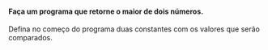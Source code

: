 #### Faça um programa que retorne o maior de dois números.  
Defina no começo do programa duas constantes com os valores que serão comparados.